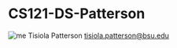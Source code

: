 # CS121-DS-Patterson
![me](https://user-images.githubusercontent.com/112117439/186741686-f5d13024-a1c2-45e3-9050-313cc924e212.jpg)
Tisiola Patterson
tisiola.patterson@bsu.edu
